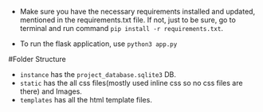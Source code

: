 <!-- @format -->

- Make sure you have the necessary requirements installed and updated, mentioned in the requirements.txt file. If not, just to be sure, go to terminal and run command `pip install -r requirements.txt`.

- To run the flask application, use
`python3 app.py`

#Folder Structure
- `instance` has the `project_database.sqlite3` DB.
- `static` has the all css files(mostly used inline css so no css files are there) and Images. 
- `templates` has all the html template files.